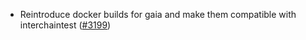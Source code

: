 - Reintroduce docker builds for gaia and make them compatible with
  interchaintest ([\#3199](https://github.com/cosmos/gaia/pull/3199))